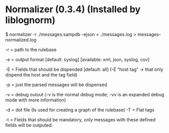 Normalizer (0.3.4)
(Installed by liblognorm) 
=======================

$ normalizer -r ./messages.sampdb -ejson < ./messages.log > messages-normalized.log

-r = path to the rulebase

-e = output format [default: syslog]
       [available: xml, json, syslog, csv]

-E = Fields that should be dispended [default: all] 
       (-E “host tag” -> that only dispend the host and the tag field) 

-p = just the parsed messages will be dispensed 

-v = debug outout 
       (-v is the normal debug mode; -vv is an expanded debug mode with more information)

-d = dot file 
       (Is used for creating a graph of the rulebase)
-T = Flat tags

-t = Fields that should be mandatory, only messages with these defined fields will be outputed.
